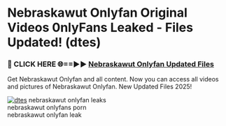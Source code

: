 # Nebraskawut Onlyfan Original Videos 0nlyFans Leaked - Files Updated! (dtes)

<h3>🔴 CLICK HERE 🌐==►► <a href="https://tinyurl.com/2jnfzry5" rel="nofollow">Nebraskawut Onlyfan Updated Files</a></h3>

Get Nebraskawut Onlyfan and all content. Now you can access all videos and pictures of Nebraskawut Onlyfan. New Updated Files 2025!

[![dtes](https://i.imgur.com/GyGTBgg.gif)](https://tinyurl.com/2jnfzry5)
nebraskawut onlyfan leaks<br>
nebraskawut onlyfans porn<br>
nebraskawut onlyfan leak